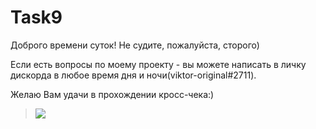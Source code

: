 # Task9


Доброго времени суток! Не судите, пожалуйста, сторого) 

Если есть вопросы по моему проекту - вы можете написать в личку дискорда в любое время дня и ночи(viktor-original#2711).

Желаю Вам удачи в прохождении кросс-чека:)

> ![](https://media.giphy.com/media/KziKCpvrGngHbYjaUF/giphy.gif)

